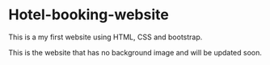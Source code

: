 # Hotel-booking-website
This is a my first website using HTML, CSS and bootstrap.

This is the website that has no background image and will be updated soon.

